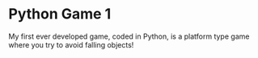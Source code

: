 # Python Game 1
My first ever developed game, coded in Python, is a platform type game where you try to avoid falling objects!
